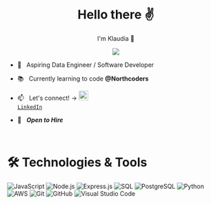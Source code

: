 <h1 align='center'> Hello there ✌️ </h1>


<p align="center"> I'm Klaudia 👋 </p>

<p align="center">
    <img src="https://komarev.com/ghpvc/?username=kolkiewicz&label=Profile+Views" />
</p>

<p align="left">

- 🐣 &nbsp; Aspiring Data Engineer / Software Developer

- 📚 &nbsp; Currently learning to code <b>@Northcoders</b>

- 📫 &nbsp; Let's connect! &rarr; <code><a href="https://www.linkedin.com/in/klaudia-olkiewicz/" title="LinkedIn Profile"><img width="22" src="https://seeklogo.com/images/L/linkedin-icon-logo-FBADE03110-seeklogo.com.png"> LinkedIn</a></code>
- 🚀 &nbsp; <em><b> Open to Hire </b></em>
</p>

<br>

<h1 align="left">🛠️ Technologies & Tools</h1>

<p align="left">

![JavaScript](https://img.shields.io/badge/-JavaScript-05122A?style=flat&logo=javascript)
![Node.js](https://img.shields.io/badge/-Node.js-05122A?style=flat&logo=node.js)
![Express.js](https://img.shields.io/badge/-Express.js-05122A?style=flat&logo=express)
![SQL](https://img.shields.io/badge/-SQL-05122A?style=flat&logo=mysql)
![PostgreSQL](https://img.shields.io/badge/-PostgreSQL-05122A?style=flat&logo=postgresql)
![Python](https://img.shields.io/badge/-Python-05122A?style=flat&logo=python)
![AWS](https://img.shields.io/badge/-AWS-05122A?style=flat&logo=amazon-aws)
![Git](https://img.shields.io/badge/-Git-05122A?style=flat&logo=git)
![GitHub](https://img.shields.io/badge/-GitHub-05122A?style=flat&logo=github)
![Visual Studio Code](https://img.shields.io/badge/-Visual%20Studio%20Code-05122A?style=flat&logo=visual-studio-code&logoColor=007ACC)

</p>



